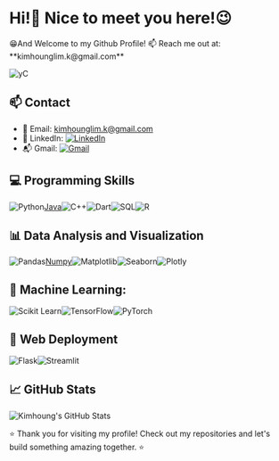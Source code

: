 <h1>Hi!👋 Nice to meet you here!😉</h1>  
😁And Welcome to my Github Profile!   
📫 Reach me out at: **kimhounglim.k@gmail.com**  

![yC](https://github.com/KIMHOUNG-LIM/KIMHOUNG-LIM/assets/141208186/dc66f009-fbfa-496d-9bf2-3c286fe1bf93)

## 📫 Contact

- 📧 Email: kimhounglim.k@gmail.com
- 💼 LinkedIn: [![LinkedIn](https://img.shields.io/badge/LinkedIn-Connect-blue?style=flat-square&logo=linkedin&logoColor=white)](https://www.linkedin.com/in/kimhoung-lim-a04218286/)
- 📬 Gmail: [![Gmail](https://img.shields.io/badge/Gmail-Send%20Email-red?style=flat-square&logo=gmail&logoColor=white)](mailto:kimhounglim.k@gmail.com)

## 💻 Programming Skills

![Python](https://img.shields.io/badge/Python-Intermediate-blue?style=flat-square&logo=python&logoColor=white)[Java](https://img.shields.io/badge/Java-Intermediate-orange?style=flat-square&logo=java&logoColor=white)![C++](https://img.shields.io/badge/C++-Beginner-blueviolet?style=flat-square&logo=c%2B%2B&logoColor=white)![Dart](https://img.shields.io/badge/Dart-Beginner-0167a5?style=flat-square&logo=dart&logoColor=white)![SQL](https://img.shields.io/badge/SQL-Intermediate-blue?style=flat-square&logo=sqlite&logoColor=white)![R](https://img.shields.io/badge/R-Beginner-green?style=flat-square&logo=r&logoColor=white)

## 📊 Data Analysis and Visualization
![Pandas](https://img.shields.io/badge/Pandas-Intermediate-blue?style=flat-square&logo=pandas&logoColor=white)[Numpy](https://img.shields.io/badge/Numpy-Intermediate-blue?style=flat-square&logo=numpy&logoColor=white)![Matplotlib](https://img.shields.io/badge/Matplotlib-Intermediate-blue?style=flat-square&logo=matplotlib&logoColor=white)![Seaborn](https://img.shields.io/badge/Seaborn-Intermediate-blue?style=flat-square&logo=seaborn&logoColor=white)![Plotly](https://img.shields.io/badge/Plotly-Intermediate-blue?style=flat-square&logo=plotly&logoColor=white)

## 🤖 Machine Learning: 
![Scikit Learn](https://img.shields.io/badge/Scikit_Learn-Beginner-blue?style=flat-square&logo=scikit-learn&logoColor=white)![TensorFlow](https://img.shields.io/badge/TensorFlow-Beginner-blue?style=flat-square&logo=tensorflow&logoColor=white)![PyTorch](https://img.shields.io/badge/PyTorch-Beginner-blue?style=flat-square&logo=pytorch&logoColor=white)

## 🚀 Web Deployment
![Flask](https://img.shields.io/badge/Flask-Beginner-green?style=flat-square&logo=flask&logoColor=white)![Streamlit](https://img.shields.io/badge/Streamlit-Intermediate-green?style=flat-square&logo=streamlit&logoColor=white)

## 📈 GitHub Stats
![Kimhoung's GitHub Stats](https://github-readme-stats.vercel.app/api?username=YourGitHubUsername&show_icons=true&hide=contribs,prs)


⭐️ Thank you for visiting my profile! Check out my repositories and let's build something amazing together. ⭐️

